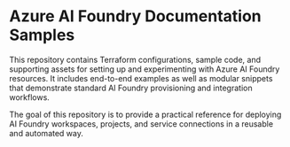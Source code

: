 # Azure AI Foundry Documentation Samples

This repository contains Terraform configurations, sample code, and supporting assets for setting up and experimenting with Azure AI Foundry resources.
It includes end-to-end examples as well as modular snippets that demonstrate standard AI Foundry provisioning and integration workflows.

The goal of this repository is to provide a practical reference for deploying AI Foundry workspaces, projects, and service connections in a reusable and automated way.
